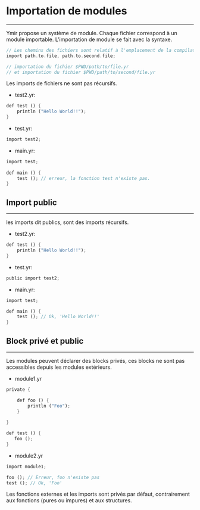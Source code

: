 # Importation de modules
<hr>

Ymir propose un système de module. Chaque fichier correspond à un module importable.
L'importation de module se fait avec la syntaxe.

```Rust
// Les chemins des fichiers sont relatif à l'emplacement de la compilation.  
import path.to.file, path.to.second.file; 

// importation du fichier $PWD/path/to/file.yr
// et importation du fichier $PWD/path/to/second/file.yr

```

Les imports de fichiers  ne sont pas récursifs.

 - test2.yr:

```Rust
def test () {
    println ("Hello World!!");
}
```
 - test.yr:

```Rust
import test2;
```
 - main.yr:

```Rust
import test;
 
def main () {
    test (); // erreur, la fonction test n'existe pas.
}
```


## Import public
-----------------

les imports dit publics, sont des imports récursifs.

 - test2.yr:

```Rust
def test () {
    println ("Hello World!!");
}
```
 - test.yr:

```Rust
public import test2;
```
 - main.yr:

```Rust
import test;

def main () {
    test (); // Ok, 'Hello World!!'
}
```


## Block privé et public
-------------------------

Les modules peuvent déclarer des blocks privés, ces blocks ne sont pas accessibles depuis les modules extérieurs.

- module1.yr

```Rust
private {

	def foo () {
		println ("Foo");
    }
     
}

def test () {
   foo ();
}
```

- module2.yr


```Rust
import module1;

foo (); // Erreur, foo n'existe pas
test (); // Ok, 'Foo'
```

 
Les fonctions externes et les imports sont privés par défaut, contrairement aux fonctions (pures ou impures) et aux structures.
